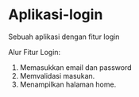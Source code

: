 # Aplikasi-login
Sebuah aplikasi dengan fitur login

Alur Fitur Login:
1. Memasukkan email dan password
2. Memvalidasi masukan.
4. Menampilkan halaman home.
